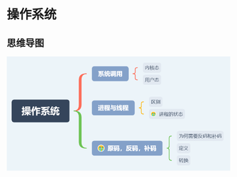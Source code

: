 # 操作系统

## 思维导图

![操作系统](../../xmind/操作系统.png)
<!-- <img src="../../xmind/操作系统.png" alt="操作系统" style="zoom:50%;" /> -->
